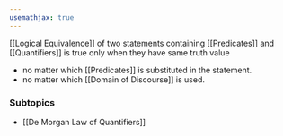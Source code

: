 ```yaml
---
usemathjax: true
---
```


[[Logical Equivalence]] of two statements containing [[Predicates]] and [[Quantifiers]] is true only when they have same truth value 
* no matter which [[Predicates]] is substituted in the statement.
* no matter which [[Domain of Discourse]] is used.

### Subtopics
- [[De Morgan Law of Quantifiers]]